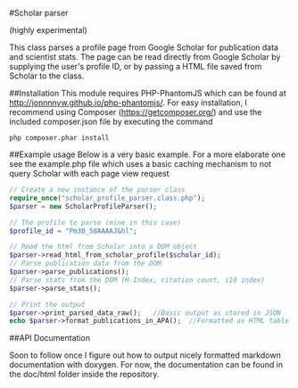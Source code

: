 #Scholar parser

(highly experimental)

This class parses a profile page from Google Scholar for publication data and scientist stats. The page can be read directly from Google Scholar by supplying the user's profile ID, or by passing a HTML file saved from Scholar to the class.

##Installation
This module requires PHP-PhantomJS which can be found at http://jonnnnyw.github.io/php-phantomjs/. For easy installation, I recommend using Composer (https://getcomposer.org/) and use the included composer.json file by executing the command
```
php composer.phar install
```

##Example usage
Below is a very basic example. For a more elaborate one see the example.php file which uses a basic caching mechanism to not query Scholar with each page view request

```php
// Create a new instance of the parser class
require_once("scholar_profile_parser.class.php");
$parser = new ScholarProfileParser();

// The profile to parse (mine in this case)
$profile_id = "Pm3O_58AAAAJ&hl";

// Read the html from Scholar into a DOM object
$parser->read_html_from_scholar_profile($scholar_id);
// Parse publication data from the DOM
$parser->parse_publications();
// Parse stats from the DOM (H-Index, citation count, i10 index)
$parser->parse_stats(); 

// Print the output
$parser->print_parsed_data_raw();   //Basic output as stored in JSON
echo $parser->format_publications_in_APA();  //Formatted as HTML table
```

##API Documentation

Soon to follow once I figure out how to output nicely formatted markdown documentation with doxygen. For now, the documentation can be found in the doc/html folder inside the repository.